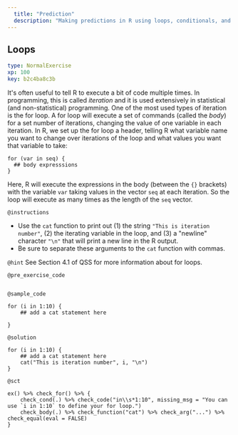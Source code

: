 ```yaml
---
  title: "Prediction"
  description: "Making predictions in R using loops, conditionals, and linear regression. "
---
```



## Loops

```yaml
type: NormalExercise
xp: 100
key: b2c4ba8c3b
```

It's often useful to tell R to execute a bit of code multiple times. In programming, this is called *iteration* and it is used extensively in statistical (and non-statistical) programming. One of the most used types of iteration is the for loop. A for loop will execute a set of commands (called the *body*) for a set number of iterations, changing the value of one variable in each iteration. In R, we set up the for loop a header, telling R what variable name you want to change over iterations of the loop and what values you want that variable to take:

    for (var in seq) {
      ## body expresssions
    }

Here, R will execute the expressions in the body (between the `{}` brackets) with the variable `var` taking values in the vector `seq` at each iteration. So the loop will execute as many times as the length of the `seq` vector. 

`@instructions`
- Use the `cat` function to print out (1) the string `"This is iteration number"`, (2) the iterating variable in the loop, and (3) a "newline" character `"\n"` that will print a new line in the R output. 
- Be sure to separate these arguments to the `cat` function with commas. 

`@hint`
See Section 4.1 of QSS for more information about for loops. 

`@pre_exercise_code`
```{r}

```


`@sample_code`
```{r}
for (i in 1:10) {
    ## add a cat statement here
    
}
```

`@solution`
```{r}
for (i in 1:10) {
    ## add a cat statement here
    cat("This is iteration number", i, "\n")
}
```

`@sct`
```{r}
ex() %>% check_for() %>% {
    check_cond(.) %>% check_code("in\\s*1:10", missing_msg = "You can use `i in 1:10` to define your for loop.")
    check_body(.) %>% check_function("cat") %>% check_arg("...") %>% check_equal(eval = FALSE)
}
```
